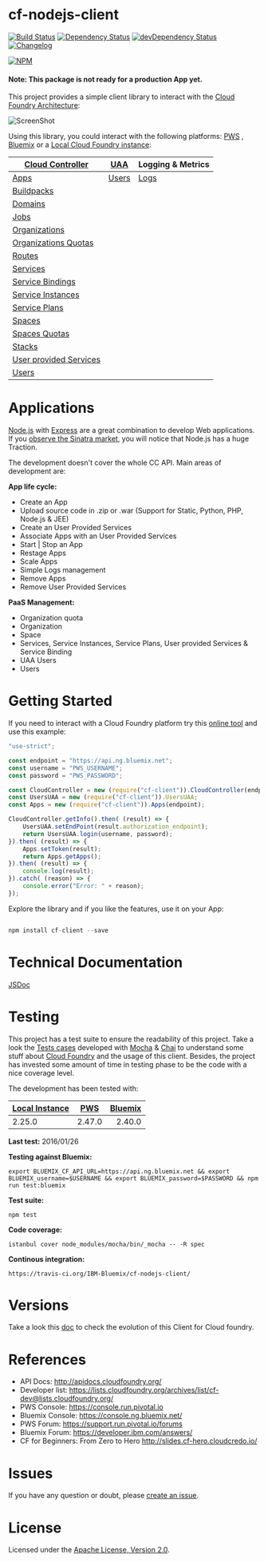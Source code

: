 # cf-nodejs-client

[![Build Status](https://travis-ci.org/IBM-Bluemix/cf-nodejs-client.svg)](https://travis-ci.org/IBM-Bluemix/cf-nodejs-client)
[![Dependency Status](https://david-dm.org/IBM-Bluemix/cf-nodejs-client.svg)](https://david-dm.org/IBM-Bluemix/cf-nodejs-client)
[![devDependency Status](https://david-dm.org/IBM-Bluemix/cf-nodejs-client/dev-status.svg)](https://david-dm.org/IBM-Bluemix/cf-nodejs-client#info=devDependencies)
[![Changelog](https://img.shields.io/badge/see-CHANGELOG-red.svg?style=flat-square)](https://github.com/IBM-Bluemix/cf-nodejs-client/blob/master/CHANGELOG.md)

[![NPM](https://nodei.co/npm/cf-client.png?stars=true)](https://nodei.co/npm/cf-client/)

#### Note: This package is not ready for a production App yet.

This project provides a simple client library to interact with the [Cloud Foundry Architecture](https://docs.pivotal.io/pivotalcf/concepts/architecture/):

![ScreenShot](https://raw.githubusercontent.com/IBM-Bluemix/cf-nodejs-client/master/docs/cf_architecture_block.png)

Using this library, you could interact with the following platforms: [PWS](https://console.run.pivotal.io)
, [Bluemix](https://console.ng.bluemix.net/) or a [Local Cloud Foundry instance](https://github.com/yudai/cf_nise_installer):

| **[Cloud Controller](http://apidocs.cloudfoundry.org/)**  	| **[UAA](https://github.com/cloudfoundry/uaa)**   	| **Logging & Metrics** 	|
|------------------------ |-----------------------	|------------------------	|
| [Apps](https://IBM-Bluemix.github.io/cf-nodejs-client/docs/v0.12.0/Apps.html)                    | [Users](https://IBM-Bluemix.github.io/cf-nodejs-client/docs/v0.12.0/UsersUAA.html)             	    | [Logs](https://IBM-Bluemix.github.io/cf-nodejs-client/docs/v0.12.0/Logs.html)                   	|
| [Buildpacks](https://IBM-Bluemix.github.io/cf-nodejs-client/docs/v0.12.0/BuildPacks.html)              |                    	    |                       	|
| [Domains](https://IBM-Bluemix.github.io/cf-nodejs-client/docs/v0.12.0/Domains.html)                 |                    	    |                       	|
| [Jobs](https://IBM-Bluemix.github.io/cf-nodejs-client/docs/v0.12.0/Jobs.html)                    |                    	    |                       	|
| [Organizations](https://IBM-Bluemix.github.io/cf-nodejs-client/docs/v0.12.0/Organizations.html)           |                    	    |                       	|
| [Organizations Quotas](https://IBM-Bluemix.github.io/cf-nodejs-client/docs/v0.12.0/OrganizationsQuota.html)     |                    	    |                       	|
| [Routes](https://IBM-Bluemix.github.io/cf-nodejs-client/docs/v0.12.0/Routes.html)                  |                    	    |                       	|
| [Services](https://IBM-Bluemix.github.io/cf-nodejs-client/docs/v0.12.0/Services.html) | | |
| [Service Bindings](https://IBM-Bluemix.github.io/cf-nodejs-client/docs/v0.12.0/ServiceBindings.html)        |                    	    |                       	|
| [Service Instances](https://IBM-Bluemix.github.io/cf-nodejs-client/docs/v0.12.0/ServiceInstances.html) | | |
| [Service Plans](https://IBM-Bluemix.github.io/cf-nodejs-client/docs/v0.12.0/ServicePlans.html) | | |
| [Spaces](https://IBM-Bluemix.github.io/cf-nodejs-client/docs/v0.12.0/Spaces.html)                  |                    	    |                       	|
| [Spaces Quotas](https://IBM-Bluemix.github.io/cf-nodejs-client/docs/v0.12.0/SpacesQuota.html)            |                    	    |                       	|
| [Stacks](https://IBM-Bluemix.github.io/cf-nodejs-client/docs/v0.12.0/Stacks.html)                  |                    	    |                       	|
| [User provided Services](https://IBM-Bluemix.github.io/cf-nodejs-client/docs/v0.12.0/UserProvidedServices.html)  |                    	    |                       	|
| [Users](https://IBM-Bluemix.github.io/cf-nodejs-client/docs/v0.12.0/Users.html)                   |                    	    |                       	|

# Applications

[Node.js](https://nodejs.org/) with [Express](http://expressjs.com/) are a great combination to develop Web applications. If you <a href="https://www.google.com/trends/explore#q=python%20flask%2C%20node%20express%2C%20golang%20pat%2C%20java%20spark%2C%20ruby%20sinatra&cmpt=q&tz=Etc%2FGMT-2" target="_blank">observe the Sinatra market</a>, you will notice that Node.js has a huge Traction.

The development doesn't cover the whole CC API. Main areas of development are:

**App life cycle:**

* Create an App
* Upload source code in .zip or .war (Support for Static, Python, PHP, Node.js & JEE)
* Create an User Provided Services
* Associate Apps with an User Provided Services
* Start | Stop an App
* Restage Apps
* Scale Apps
* Simple Logs management
* Remove Apps
* Remove User Provided Services

**PaaS Management:**

* Organization quota
* Organization
* Space
* Services, Service Instances, Service Plans, User provided Services & Service Binding
* UAA Users
* Users

# Getting Started

If you need to interact with a Cloud Foundry platform try this [online tool](https://tonicdev.com/npm/cf-client) and use this example:

``` Javascript
"use-strict";

const endpoint = "https://api.ng.bluemix.net";
const username = "PWS_USERNAME";
const password = "PWS_PASSWORD";

const CloudController = new (require("cf-client")).CloudController(endpoint);
const UsersUAA = new (require("cf-client")).UsersUAA;
const Apps = new (require("cf-client")).Apps(endpoint);

CloudController.getInfo().then( (result) => {
    UsersUAA.setEndPoint(result.authorization_endpoint);
    return UsersUAA.login(username, password);
}).then( (result) => {
	Apps.setToken(result);
    return Apps.getApps();
}).then( (result) => {
    console.log(result);
}).catch( (reason) => {
    console.error("Error: " + reason);
});

```

Explore the library and if you like the features, use it on your App:

``` Javascript

npm install cf-client --save

```

# Technical Documentation

[JSDoc](https://IBM-Bluemix.github.io/cf-nodejs-client/)

# Testing

This project has a test suite to ensure the readability of this project. Take a look the [Tests cases](https://github.com/jabrena/cf-nodejs-client/tree/master/test/) developed with [Mocha](https://mochajs.org/) & [Chai](http://chaijs.com/api/bdd/) to understand some stuff about [Cloud Foundry](https://www.cloudfoundry.org/)  and the usage of this client. Besides, the project has invested some amount of time in testing phase to be the code with a nice coverage level.

The development has been tested with:

| [Local Instance](https://github.com/yudai/cf_nise_installer) | [PWS](https://console.run.pivotal.io)           | [Bluemix](https://console.ng.bluemix.net/) |
| -------------- |:-------------:| -------:|
| 2.25.0         | 2.47.0        | 2.40.0  |

**Last test:** 2016/01/26

**Testing against Bluemix:**

``` shell
export BLUEMIX_CF_API_URL=https://api.ng.bluemix.net && export BLUEMIX_username=$USERNAME && export BLUEMIX_password=$PASSWORD && npm run test:bluemix
```

**Test suite:**

``` shell
npm test

```

**Code coverage:**

``` shell
istanbul cover node_modules/mocha/bin/_mocha -- -R spec

```

**Continous integration:**

``` shell
https://travis-ci.org/IBM-Bluemix/cf-nodejs-client/

```

# Versions

Take a look this [doc](https://github.com/IBM-Bluemix/cf-nodejs-client/blob/master/CHANGELOG.md) to check the evolution of this Client for Cloud foundry.

# References

* API Docs: http://apidocs.cloudfoundry.org/
* Developer list: https://lists.cloudfoundry.org/archives/list/cf-dev@lists.cloudfoundry.org/
* PWS Console: https://console.run.pivotal.io
* Bluemix Console: https://console.ng.bluemix.net/
* PWS Forum: https://support.run.pivotal.io/forums
* Bluemix Forum: https://developer.ibm.com/answers/
* CF for Beginners: From Zero to Hero http://slides.cf-hero.cloudcredo.io/

# Issues

If you have any question or doubt, please [create an issue](https://github.com/IBM-Bluemix/cf-nodejs-client/issues).

# License

Licensed under the [Apache License, Version 2.0](http://www.apache.org/licenses/LICENSE-2.0).
